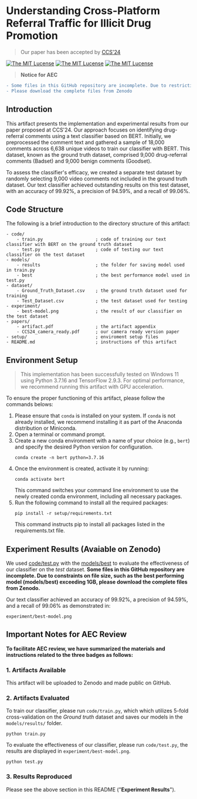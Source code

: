 # Understanding Cross-Platform Referral Traffic for Illicit Drug Promotion
> Our paper has been accepted by [CCS'24](https://www.sigsac.org/ccs/CCS2024/)

<a href="https://opensource.org/license/mit"><img src="https://img.shields.io/badge/license-MIT-yello" alt="The MIT Lucense"/></a>
<a href="https://opensource.org/license/mit"><img src="https://img.shields.io/badge/CCS'24-paper-yello" alt="The MIT Lucense"/></a>
<a href="https://opensource.org/license/mit"><img src="https://img.shields.io/badge/dataset-released-blue" alt="The MIT Lucense"/></a>

> **Notice for AEC**
```diff
- Some files in this GitHub repository are incomplete. Due to restrictions on large files, for example, the size of the best performance model (`model/best`) exceeds 1GB.;
- Please download the complete files from Zenodo
```

## Introduction

This artifact presents the implementation and experimental results from our paper proposed at CCS'24. Our approach focuses on identifying drug-referral comments using a text classifier based on BERT. Initially, we preprocessed the comment text and gathered a sample of 18,000 comments across 6,638 unique videos to train our classifier with BERT. This dataset, known as the ground truth dataset, comprised 9,000 drug-referral comments (Badset) and 9,000 benign comments (Goodset).

To assess the classifier's efficacy, we created a separate test dataset by randomly selecting 9,000 video comments not included in the ground truth dataset. Our text classifier achieved outstanding results on this test dataset, with an accuracy of 99.92%, a precision of 94.59%, and a recall of 99.06%.

## Code Structure

The following is a brief introduction to the directory structure of this artifact:

```
- code/
    - train.py                    ; code of training our text classifier with BERT on the ground truth dataset
    - test.py                     ; code of testing our text classifier on the test dataset
- models/
    - results                     ; the folder for saving model used in train.py
    - best                        ; the best performance model used in test.py
- dataset/
    - Ground_Truth_Dataset.csv    ; the ground truth dataset used for training
    - Test_Dataset.csv            ; the test dataset used for testing
- experiment/
    - best-model.png              ; the result of our classifier on the test dataset
- papers/
    - artifact.pdf                ; the artifact appendix
    - CCS24_camera_ready.pdf      ; our camera ready version paper
- setup/                          ; enviroment setup files
- README.md                       ; instructions of this artifact
```

## Environment Setup
> This implementation has been successfully tested on Windows 11 using Python 3.7.16 and TensorFlow 2.9.3. For optimal performance, we recommend running this artifact with GPU acceleration.

To ensure the proper functioning of this artifact, please follow the commands belows:
1. Please ensure that `conda` is installed on your system. If `conda` is not already installed, we recommend installing it as part of the Anaconda distribution or Miniconda.
2. Open a terminal or command prompt.
3. Create a new conda environment with a name of your choice (e.g., `bert`) and specify the desired Python version for configuration.
   ```
   conda create -n bert python=3.7.16
   ```
4. Once the environment is created, activate it by running:
   ```
   conda activate bert
   ```
   This command switches your command line environment to use the newly created conda environment, including all necessary packages.
5. Run the following command to install all the required packages:
   ```
   pip install -r setup/requirements.txt
   ```
   This command instructs pip to install all packages listed in the requirements.txt file.

## Experiment Results (Avaiable on Zenodo)

We used [code/test.py](https://github.com/demo123attack/Artifact-CCS24/blob/main/code/test.py) with the [models/best](https://github.com/demo123attack/Artifact-CCS24/blob/main/models/best/README.md) to evaluate the effectiveness of our classifier on the *test* dataset. **Some files in this GitHub repository are incomplete. Due to constraints on file size, such as the best performing model (models/best) exceeding 1GB, please download the complete files from Zenodo.**

Our text classifier achieved an accuracy of 99.92%, a precision of 94.59%, and a recall of 99.06% as demonstrated in:
```
experiment/best-model.png
```

## Important Notes for AEC Review

**To facilitate AEC review, we have summarized the materials and instructions related to the three badges as follows:**

### 1. Artifacts Available

This artifact will be uploaded to Zenodo and made public on GitHub.

### 2. Artifacts Evaluated

To train our classifier, please run `code/train.py`, which which utilizes 5-fold cross-validation on the *Ground truth* dataset and saves our models in the `models/results/` folder. 
```
python train.py
```

To evaluate the effectiveness of our classifier, please run `code/test.py`, the results are displayed in `experiment/best-model.png`.
```
python test.py
```

### 3. Results Reproduced

Please see the above section in this README ("**Experiment Results**").
